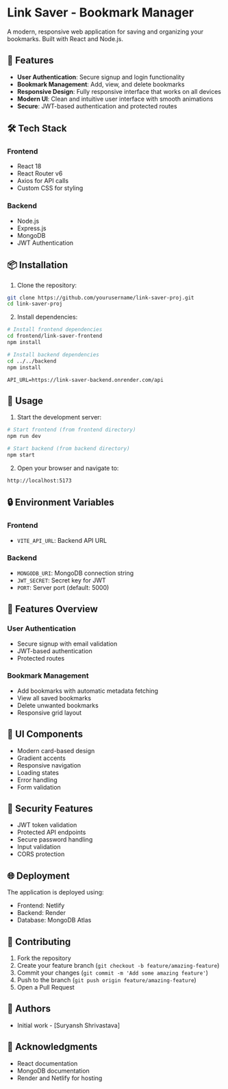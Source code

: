 # Link Saver - Bookmark Manager

A modern, responsive web application for saving and organizing your bookmarks. Built with React and Node.js.

## 🚀 Features

- **User Authentication**: Secure signup and login functionality
- **Bookmark Management**: Add, view, and delete bookmarks
- **Responsive Design**: Fully responsive interface that works on all devices
- **Modern UI**: Clean and intuitive user interface with smooth animations
- **Secure**: JWT-based authentication and protected routes

## 🛠 Tech Stack

### Frontend
- React 18
- React Router v6
- Axios for API calls
- Custom CSS for styling

### Backend
- Node.js
- Express.js
- MongoDB
- JWT Authentication

## 📦 Installation

1. Clone the repository:
```bash
git clone https://github.com/yourusername/link-saver-proj.git
cd link-saver-proj
```

2. Install dependencies:
```bash
# Install frontend dependencies
cd frontend/link-saver-frontend
npm install

# Install backend dependencies
cd ../../backend
npm install
```
```
API_URL=https://link-saver-backend.onrender.com/api
```

## 🚀 Usage

1. Start the development server:
```bash
# Start frontend (from frontend directory)
npm run dev

# Start backend (from backend directory)
npm start
```

2. Open your browser and navigate to:
```
http://localhost:5173
```

## 🔒 Environment Variables

### Frontend
- `VITE_API_URL`: Backend API URL

### Backend
- `MONGODB_URI`: MongoDB connection string
- `JWT_SECRET`: Secret key for JWT
- `PORT`: Server port (default: 5000)

## 📱 Features Overview

### User Authentication
- Secure signup with email validation
- JWT-based authentication
- Protected routes

### Bookmark Management
- Add bookmarks with automatic metadata fetching
- View all saved bookmarks
- Delete unwanted bookmarks
- Responsive grid layout

## 🎨 UI Components

- Modern card-based design
- Gradient accents
- Responsive navigation
- Loading states
- Error handling
- Form validation

## 🔐 Security Features

- JWT token validation
- Protected API endpoints
- Secure password handling
- Input validation
- CORS protection

## 🌐 Deployment

The application is deployed using:
- Frontend: Netlify
- Backend: Render
- Database: MongoDB Atlas


## 🤝 Contributing

1. Fork the repository
2. Create your feature branch (`git checkout -b feature/amazing-feature`)
3. Commit your changes (`git commit -m 'Add some amazing feature'`)
4. Push to the branch (`git push origin feature/amazing-feature`)
5. Open a Pull Request

## 👥 Authors

- Initial work - [Suryansh Shrivastava]

## 🙏 Acknowledgments

- React documentation
- MongoDB documentation
- Render and Netlify for hosting